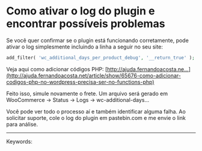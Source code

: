 # Como ativar o log do plugin e encontrar possíveis problemas

Se você quer confirmar se o plugin está funcionando corretamente, pode ativar o log simplesmente incluindo a linha a seguir no seu site:

```php
add_filter( 'wc_additional_days_per_product_debug', '__return_true' );
```

Veja aqui como adicionar códigos PHP: [http://ajuda.fernandoacosta.ne...](http://ajuda.fernandoacosta.net/article/show/65676-como-adicionar-codigos-php-no-wordpress-precisa-ser-no-functions-php)

Feito isso, simule novamente o frete. Um arquivo será gerado em WooCommerce -> Status -> Logs -> wc-additional-days...

Você pode ver todo o processo aí e também identificar alguma falha. Ao solicitar suporte, cole o log do plugin em pastebin.com e me envie o link para análise.  

___

Keywords: